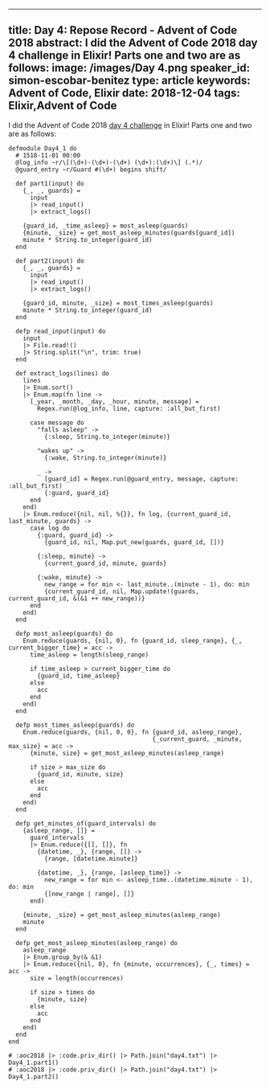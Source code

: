 
---
title: Day 4: Repose Record - Advent of Code 2018
abstract: I did the Advent of Code 2018 day 4 challenge in Elixir! Parts one and two are as follows:
image: /images/Day 4.png
speaker_id: simon-escobar-benitez
type: article
keywords: Advent of Code, Elixir
date: 2018-12-04
tags: Elixir,Advent of Code
---
I did&nbsp;the Advent of Code 2018&nbsp;<a href="https://adventofcode.com/2018/day/4">day 4 challenge</a>&nbsp;in Elixir! Parts one and two are as follows:

<pre>
<code class="language-elixir">defmodule Day4_1 do
  # 1518-11-01 00:00
  @log_info ~r/\[(\d+)-(\d+)-(\d+) (\d+):(\d+)\] (.*)/
  @guard_entry ~r/Guard #(\d+) begins shift/

  def part1(input) do
    {_, _, guards} =
      input
      |&gt; read_input()
      |&gt; extract_logs()

    {guard_id, _time_asleep} = most_asleep(guards)
    {minute, _size} = get_most_asleep_minutes(guards[guard_id])
    minute * String.to_integer(guard_id)
  end

  def part2(input) do
    {_, _, guards} =
      input
      |&gt; read_input()
      |&gt; extract_logs()

    {guard_id, minute, _size} = most_times_asleep(guards)
    minute * String.to_integer(guard_id)
  end

  defp read_input(input) do
    input
    |&gt; File.read!()
    |&gt; String.split("\n", trim: true)
  end

  def extract_logs(lines) do
    lines
    |&gt; Enum.sort()
    |&gt; Enum.map(fn line -&gt;
      [_year, _month, _day, _hour, minute, message] =
        Regex.run(@log_info, line, capture: :all_but_first)

      case message do
        "falls asleep" -&gt;
          {:sleep, String.to_integer(minute)}

        "wakes up" -&gt;
          {:wake, String.to_integer(minute)}

        _ -&gt;
          [guard_id] = Regex.run(@guard_entry, message, capture: :all_but_first)
          {:guard, guard_id}
      end
    end)
    |&gt; Enum.reduce({nil, nil, %{}}, fn log, {current_guard_id, last_minute, guards} -&gt;
      case log do
        {:guard, guard_id} -&gt;
          {guard_id, nil, Map.put_new(guards, guard_id, [])}

        {:sleep, minute} -&gt;
          {current_guard_id, minute, guards}

        {:wake, minute} -&gt;
          new_range = for min &lt;- last_minute..(minute - 1), do: min
          {current_guard_id, nil, Map.update!(guards, current_guard_id, &amp;(&amp;1 ++ new_range))}
      end
    end)
  end

  defp most_asleep(guards) do
    Enum.reduce(guards, {nil, 0}, fn {guard_id, sleep_range}, {_, current_bigger_time} = acc -&gt;
      time_asleep = length(sleep_range)

      if time_asleep &gt; current_bigger_time do
        {guard_id, time_asleep}
      else
        acc
      end
    end)
  end

  defp most_times_asleep(guards) do
    Enum.reduce(guards, {nil, 0, 0}, fn {guard_id, asleep_range},
                                        {_current_guard, _minute, max_size} = acc -&gt;
      {minute, size} = get_most_asleep_minutes(asleep_range)

      if size &gt; max_size do
        {guard_id, minute, size}
      else
        acc
      end
    end)
  end

  defp get_minutes_of(guard_intervals) do
    {asleep_range, []} =
      guard_intervals
      |&gt; Enum.reduce({[], []}, fn
        {datetime, _}, {range, []} -&gt;
          {range, [datetime.minute]}

        {datetime, _}, {range, [asleep_time]} -&gt;
          new_range = for min &lt;- asleep_time..(datetime.minute - 1), do: min
          {[new_range | range], []}
      end)

    {minute, _size} = get_most_asleep_minutes(asleep_range)
    minute
  end

  defp get_most_asleep_minutes(asleep_range) do
    asleep_range
    |&gt; Enum.group_by(&amp; &amp;1)
    |&gt; Enum.reduce({nil, 0}, fn {minute, occurrences}, {_, times} = acc -&gt;
      size = length(occurrences)

      if size &gt; times do
        {minute, size}
      else
        acc
      end
    end)
  end
end

# :aoc2018 |&gt; :code.priv_dir() |&gt; Path.join("day4.txt") |&gt; Day4_1.part1()
# :aoc2018 |&gt; :code.priv_dir() |&gt; Path.join("day4.txt") |&gt; Day4_1.part2()</code></pre>

&nbsp;
